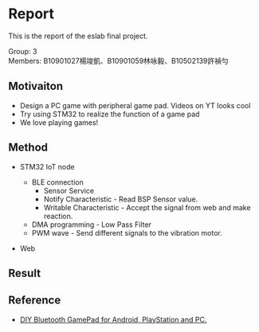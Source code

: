 # Report

This is the report of the eslab final project.

Group: 3\
Members: B10901027楊竣凱、B10901059林咏毅、B10502139許禎勻

## Motivaiton

- Design a PC game with peripheral game pad.
Videos on YT looks cool
- Try using STM32 to realize the function of a game pad
- We love playing games!

## Method

- STM32 IoT node

  - BLE connection
    - Sensor Service
    - Notify Characteristic - Read BSP Sensor value.
    - Writable Characteristic - Accept the signal from web and make reaction.
  - DMA programming - Low Pass Filter
  - PWM wave - Send different signals to the vibration motor.
- Web

## Result



## Reference

- [DIY Bluetooth GamePad for Android, PlayStation and PC.](https://www.youtube.com/watch?v=zOuCZpH0Dqg)